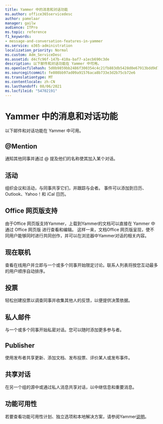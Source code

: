 ```yaml
---
title: Yammer 中的消息和对话功能
ms.author: office365servicedesc
author: pamelaar
manager: gailw
audience: ITPro
ms.topic: reference
f1_keywords:
- message-and-conversation-features-in-yammer
ms.service: o365-administration
localization_priority: Normal
ms.custom: Adm_ServiceDesc
ms.assetid: d4cfc96f-147b-410a-baf7-a1ecb690c3de
description: 以下邮件和对话功能在 Yammer 中可用。
ms.openlocfilehash: 5d0b9859bb2486f300354c4c21fb883db5428d0e67913bdd9d78d1043d63e7ed
ms.sourcegitcommit: fe808bb97ad09a91576aca8b733e3d2b75cb72e6
ms.translationtype: MT
ms.contentlocale: zh-CN
ms.lasthandoff: 08/06/2021
ms.locfileid: "54702191"
---
```

# <a name="message-and-conversation-features-in-yammer"></a>Yammer 中的消息和对话功能

以下邮件和对话功能在 Yammer 中可用。
  
## <a name="mention"></a>@Mention

通知其他同事并通过 @ 提及他们的名称使其加入某个对话。

## <a name="events"></a>活动

组织会议和活动，与同事共享它们，并跟踪与会者。 事件可以添加到日历、Outlook、Yahoo！和 iCal 日历。
  
## <a name="office-for-the-web-support"></a>Office 网页版支持

由于Office 网页版支持Yammer，上载到Yammer的文档可以直接在 Yammer 中通过 Office 网页版 进行查看和编辑。 这样一来，文档Office 网页版呈现，使不同用户能够同时进行共同创作，并可以在浏览器中Yammer对话的相关内容。

## <a name="online-now"></a>现在联机

查看在线用户并立即与一个或多个同事开始限定讨论。联系人列表将按您互动最多的用户顺序自动排序。

## <a name="polls"></a>投票

轻松创建投票以调查同事并收集其他人的反馈，以便提供决策依据。
  
## <a name="private-messages"></a>私人邮件

与一个或多个同事开始私密对话。您可以随时添加更多参与者。

## <a name="publisher"></a>Publisher

使用发布者共享更新、添加文档、发布投票、评价某人或发布事件。
    
## <a name="share-conversations"></a>共享对话

在另一个组的源中或通过私人消息共享对话，以中继信息和重要消息。
  
## <a name="feature-availability"></a>功能可用性

若要查看功能可用性计划、独立选项和本地解决方案，请参阅Yammer[说明](yammer-service-description.md)。
  